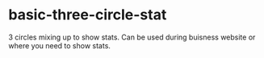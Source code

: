 # basic-three-circle-stat
3 circles mixing up to show stats. Can be used during buisness website or where you need to show stats.
